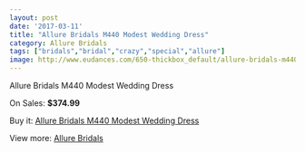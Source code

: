 ```yaml
---
layout: post
date: '2017-03-11'
title: "Allure Bridals M440 Modest Wedding Dress"
category: Allure Bridals
tags: ["bridals","bridal","crazy","special","allure"]
image: http://www.eudances.com/650-thickbox_default/allure-bridals-m440-modest-wedding-dress.jpg
---
```

Allure Bridals M440 Modest Wedding Dress

On Sales: **$374.99**
<a href="https://www.eudances.com/en/allure-bridals/204-allure-bridals-m440-modest-wedding-dress.html"><amp-img layout="responsive" width="600" height="600" src="//www.eudances.com/650-thickbox_default/allure-bridals-m440-modest-wedding-dress.jpg" alt="Allure Bridals M440 Modest Wedding Dress 0" /></a>
<a href="https://www.eudances.com/en/allure-bridals/204-allure-bridals-m440-modest-wedding-dress.html"><amp-img layout="responsive" width="600" height="600" src="//www.eudances.com/651-thickbox_default/allure-bridals-m440-modest-wedding-dress.jpg" alt="Allure Bridals M440 Modest Wedding Dress 1" /></a>

Buy it: [Allure Bridals M440 Modest Wedding Dress](https://www.eudances.com/en/allure-bridals/204-allure-bridals-m440-modest-wedding-dress.html "Allure Bridals M440 Modest Wedding Dress")

View more: [Allure Bridals](https://www.eudances.com/en/2-allure-bridals "Allure Bridals")